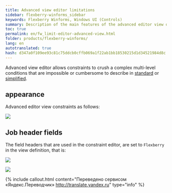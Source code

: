 ```yaml
--- 
title: Advanced view editor limitations 
sidebar: flexberry-winforms_sidebar 
keywords: Flexberry Winforms, Windows UI (Controls) 
summary: Description of the main features of the advanced editor view of the limitations in win application 
toc: true 
permalink: en/fw_limit-editor-advanced-view.html 
folder: products/flexberry-winforms/ 
lang: en 
autotranslated: true 
hash: d347a0f109ee93c81c75ddcb0cffb069a1f22ab1bb18530215d1d34521984d8c 
--- 
```

<!-- Article is in development)))--> 

Advanced view editor allows constraints to crush a complex multi-level conditions that are impossible or cumbersome to describe in [standard](fw_standart-view-limits-editor.html) or [simplified](fw_limit-editor-simple-view.html). 

## appearance 

Advanced editor view constraints as follows: 

![](/images/pages/products/flexberry-winforms/subsystems/limits/advanced-view.png) 

## Job header fields 
The field headers that are used in the constraint editor, are set to `Flexberry` in the view definition, that is: 

![](/images/pages/products/flexberry-winforms/subsystems/limits/field-caption.png) 

![](/images/pages/products/flexberry-winforms/subsystems/limits/field-caption1.png) 



{% include callout.html content="Переведено сервисом «Яндекс.Переводчик» <http://translate.yandex.ru>" type="info" %}